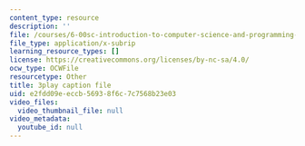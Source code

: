 ```yaml
---
content_type: resource
description: ''
file: /courses/6-00sc-introduction-to-computer-science-and-programming-spring-2011/e2fdd09eeccb56938f6c7c7568b23e03_VqZBqoZgL7k.vtt
file_type: application/x-subrip
learning_resource_types: []
license: https://creativecommons.org/licenses/by-nc-sa/4.0/
ocw_type: OCWFile
resourcetype: Other
title: 3play caption file
uid: e2fdd09e-eccb-5693-8f6c-7c7568b23e03
video_files:
  video_thumbnail_file: null
video_metadata:
  youtube_id: null
---
```

